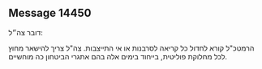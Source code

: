 ## Message 14450

דובר צה״ל:

הרמטכ"ל קורא לחדול כל קריאה לסרבנות או אי התייצבות. 
צה"ל צריך להישאר מחוץ לכל מחלוקת פוליטית, בייחוד בימים אלה בהם אתגרי הביטחון כה מוחשיים.

